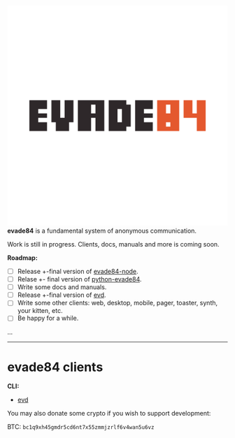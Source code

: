 ![evade84 logo](../assets/logo-wide.png)
**evade84** is a fundamental system of anonymous communication.

Work is still in progress. Clients, docs, manuals and more is coming soon.

**Roadmap:**
- [ ] Release +-final version of [evade84-node](https://github.com/evade84/evade84-node).
- [ ] Relase +- final version of [python-evade84](https://github.com/evade84/python-evade84).
- [ ] Write some docs and manuals.
- [ ] Release +-final version of [evd](https://github.com/evade84/evd).
- [ ] Write some other clients: web, desktop, mobile, pager, toaster, synth, your kitten, etc.
- [ ] Be happy for a while.

...

<hr/>

# evade84 clients
**CLI:**
* [evd](https://github.com/evade84/evd)

You may also donate some crypto if you wish to support development:

BTC: `bc1q9xh45gmdr5cd6nt7x55zmmjzrlf6v4wan5u6vz`

